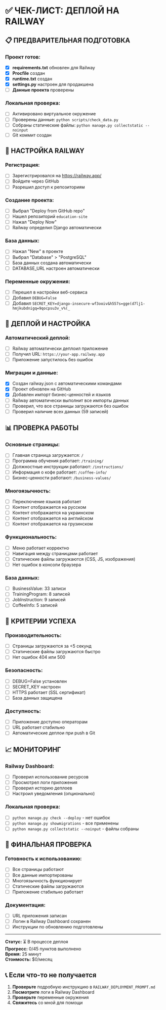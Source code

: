 # ✅ ЧЕК-ЛИСТ: ДЕПЛОЙ НА RAILWAY

## 📋 ПРЕДВАРИТЕЛЬНАЯ ПОДГОТОВКА

### Проект готов:
- [x] **requirements.txt** обновлен для Railway
- [x] **Procfile** создан
- [x] **runtime.txt** создан
- [x] **settings.py** настроен для продакшена
- [ ] **Данные проекта** проверены

### Локальная проверка:
- [ ] Активировано виртуальное окружение
- [ ] Проверены данные: `python scripts/check_data.py`
- [ ] Собраны статические файлы: `python manage.py collectstatic --noinput`
- [ ] Git коммит создан

## 🚀 НАСТРОЙКА RAILWAY

### Регистрация:
- [ ] Зарегистрировался на https://railway.app/
- [ ] Войдите через GitHub
- [ ] Разрешил доступ к репозиториям

### Создание проекта:
- [ ] Выбрал "Deploy from GitHub repo"
- [ ] Нашел репозиторий `education-site`
- [ ] Нажал "Deploy Now"
- [ ] Railway определил Django автоматически

### База данных:
- [ ] Нажал "New" в проекте
- [ ] Выбрал "Database" > "PostgreSQL"
- [ ] База данных создана автоматически
- [ ] DATABASE_URL настроен автоматически

### Переменные окружения:
- [ ] Перешел в настройки веб-сервиса
- [ ] Добавил `DEBUG=False`
- [ ] Добавил `SECRET_KEY=django-insecure-wf3ooiv&h557s=gge(d7lj1-hmjkubdnigq=9qocpsu3v_v%(_`

## 🔧 ДЕПЛОЙ И НАСТРОЙКА

### Автоматический деплой:
- [ ] Railway автоматически деплоил приложение
- [ ] Получил URL: `https://your-app.railway.app`
- [ ] Приложение запустилось без ошибок

### Миграции и данные:
- [x] Создан railway.json с автоматическими командами
- [x] Проект обновлен на GitHub
- [x] Добавлен импорт бизнес-ценностей и языков
- [ ] Railway автоматически выполнит все импорты данных
- [ ] Проверил, что все страницы загружаются без ошибок
- [ ] Проверил наличие всех данных (59 записей)

## 📊 ПРОВЕРКА РАБОТЫ

### Основные страницы:
- [ ] Главная страница загружается: `/`
- [ ] Программа обучения работает: `/training/`
- [ ] Должностные инструкции работают: `/instructions/`
- [ ] Информация о кофе работает: `/coffee-info/`
- [ ] Бизнес-ценности работают: `/business-values/`

### Многоязычность:
- [ ] Переключение языков работает
- [ ] Контент отображается на русском
- [ ] Контент отображается на украинском
- [ ] Контент отображается на английском
- [ ] Контент отображается на грузинском

### Функциональность:
- [ ] Меню работает корректно
- [ ] Навигация между страницами работает
- [ ] Статические файлы загружаются (CSS, JS, изображения)
- [ ] Нет ошибок в консоли браузера

### База данных:
- [ ] BusinessValue: 33 записи
- [ ] TrainingProgram: 8 записей
- [ ] JobInstruction: 9 записей
- [ ] CoffeeInfo: 5 записей

## 🎯 КРИТЕРИИ УСПЕХА

### Производительность:
- [ ] Страницы загружаются за <5 секунд
- [ ] Статические файлы загружаются быстро
- [ ] Нет ошибок 404 или 500

### Безопасность:
- [ ] DEBUG=False установлен
- [ ] SECRET_KEY настроен
- [ ] HTTPS работает (SSL сертификат)
- [ ] База данных защищена

### Доступность:
- [ ] Приложение доступно операторам
- [ ] URL работает стабильно
- [ ] Автоматические деплои при push в Git

## 📈 МОНИТОРИНГ

### Railway Dashboard:
- [ ] Проверил использование ресурсов
- [ ] Просмотрел логи приложения
- [ ] Проверил историю деплоев
- [ ] Настроил уведомления (опционально)

### Локальная проверка:
- [ ] `python manage.py check --deploy` - нет ошибок
- [ ] `python manage.py showmigrations` - все применены
- [ ] `python manage.py collectstatic --noinput` - файлы собраны

## 🎉 ФИНАЛЬНАЯ ПРОВЕРКА

### Готовность к использованию:
- [ ] Все страницы работают
- [ ] Все данные импортированы
- [ ] Многоязычность функционирует
- [ ] Статические файлы загружаются
- [ ] Приложение стабильно работает

### Документация:
- [ ] URL приложения записан
- [ ] Логин в Railway Dashboard сохранен
- [ ] Инструкции по обновлению подготовлены

---

**Статус:** ⏳ В процессе деплоя  
**Прогресс:** 0/45 пунктов выполнено  
**Время:** 25 минут  
**Стоимость:** $0/месяц

## 📞 Если что-то не получается

1. **Проверьте** подробную инструкцию в `RAILWAY_DEPLOYMENT_PROMPT.md`
2. **Посмотрите** логи в Railway Dashboard
3. **Проверьте** переменные окружения
4. **Свяжитесь** со мной для помощи

